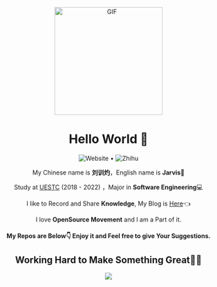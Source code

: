 <div align="center">
<img align="center" alt="GIF" height="250px" src="https://media.giphy.com/media/du3J3cXyzhj75IOgvA/giphy.gif" />

# Hello World 👋 

![Website](https://www.liuxunzhuo.com) • ![Zhihu](https://zhihu.com/people/liuxunzhuo)

My Chinese name is **刘训灼**，English name is **Jarvis**🤖️

Study at [UESTC](https://www.uestc.edu.cn) (2018 - 2022) ，Major in **Software Engineering**💻

I like to Record and Share **Knowledge**, My Blog is [Here](https://www.liuxunzhuo.tech)👈

I love **OpenSource Movement** and I am a Part of it.

#### My Repos are Below👇 Enjoy it and Feel free to give Your Suggestions.

## Working Hard to Make Something Great🚀🚀

<img  src="https://github-readme-stats.vercel.app/api?username=xunzhuo&show_icons=true&theme=tokyonight&hide=prs">

</div>

